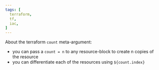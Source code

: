 ```yaml
---
tags: [
  terraform,
  tf,
  iac,
]
---
```

About the terraform `count` meta-argument:
- you can pass a `count = n` to any resource-block to create n copies of the resource
- you can differentiate each of the resources using `${count.index}`
